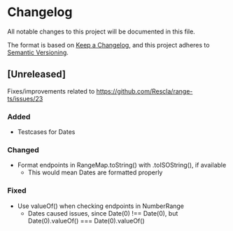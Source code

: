 # Changelog
All notable changes to this project will be documented in this file.

The format is based on [Keep a Changelog](https://keepachangelog.com/en/1.0.0/),
and this project adheres to [Semantic Versioning](https://semver.org/spec/v2.0.0.html).

## [Unreleased]
Fixes/improvements related to https://github.com/Rescla/range-ts/issues/23

### Added
- Testcases for Dates

### Changed
- Format endpoints in RangeMap.toString() with .toISOString(), if available
  - This would mean Dates are formatted properly

### Fixed
- Use valueOf() when checking endpoints in NumberRange
  - Dates caused issues, since Date(0) !== Date(0), but Date(0).valueOf() === Date(0).valueOf()
